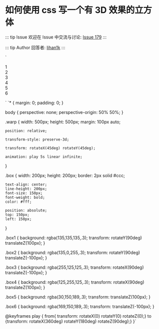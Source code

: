 # 如何使用 css 写一个有 3D 效果的立方体



::: tip Issue 
 欢迎在 Issue 中交流与讨论: [Issue 179](https://github.com/shfshanyue/Daily-Question/issues/179) 
:::

::: tip Author 
回答者: [lihan1k](https://github.com/lihan1k) 
:::

`<div class="warp">
	<div class="box box1">1</div>
    <div class="box box2">2</div>
    <div class="box box3">3</div>
    <div class="box box4">4</div>
    <div class="box box5">5</div>
    <div class="box box6">6</div>
</div>`
`* {
	margin: 0;
	padding: 0;
}

body {
	perspective: none;
	perspective-origin: 50% 50%;
}

.warp {
	width: 500px;
	height: 500px;
	margin: 100px auto;
	
	position: relative;
	
	transform-style: preserve-3d;
	
	transform: rotateX(45deg) rotateY(45deg);
	
	animation: play 5s linear infinite;
}

.box {
	width: 200px;
	height: 200px;
	border: 2px solid #ccc;
	
	text-align: center;
	line-height: 200px;
	font-size: 150px;
	font-weight: bold;
	color: #fff;
	
	position: absolute;
	top: 150px;
	left: 150px;
}

.box1 {
	background: rgba(135,135,135,.3);
	transform: rotateY(90deg) translateZ(100px);
}

.box2 {
	background: rgba(135,0,255,.3);
	transform: rotateY(90deg) translateZ(-100px);
}

.box3 {
	background: rgba(255,125,125,.3);
	transform: rotateX(90deg) translateZ(-100px);
}

.box4 {
	background: rgba(125,255,125,.3);
	transform: rotateX(90deg) translateZ(100px);
}

.box5 {
	background: rgba(30,150,189,.3);
	transform: translateZ(100px);
}

.box6 {
	background: rgba(169,150,189,.3);
	transform: translateZ(-100px);
}

@keyframes play {
	from{ transform: rotateX(0) rotateY(0) rotateZ(0);}
	to {transform: rotateX(360deg) rotateY(180deg) rotateZ(90deg);}
}`